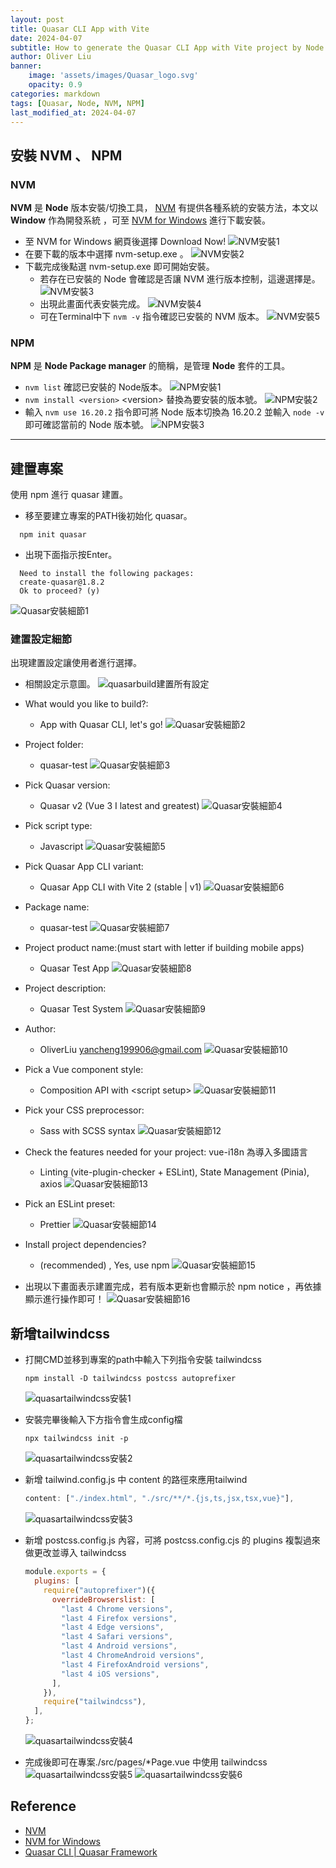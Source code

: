 ```yaml
---
layout: post
title: Quasar CLI App with Vite
date: 2024-04-07
subtitle: How to generate the Quasar CLI App with Vite project by Node. 
author: Oliver Liu
banner:
    image: 'assets/images/Quasar_logo.svg'
    opacity: 0.9
categories: markdown
tags: [Quasar, Node, NVM, NPM]
last_modified_at: 2024-04-07
--- 
```


## 安裝 NVM 、 NPM
### NVM
**NVM** 是 **Node** 版本安裝/切換工具， [NVM](https://github.com/nvm-sh/nvm) 有提供各種系統的安裝方法，本文以 **Window** 作為開發系統 ，可至 [NVM for Windows](https://github.com/coreybutler/nvm-windows) 進行下載安裝。
- 至 NVM for Windows 網頁後選擇 Download Now!
![NVM安裝1](https://hackmd.io/_uploads/rko68klgA.png)
- 在要下載的版本中選擇 nvm-setup.exe 。
![NVM安裝2](https://hackmd.io/_uploads/B1FgwylgR.png)
- 下載完成後點選 nvm-setup.exe 即可開始安裝。
    - 若存在已安裝的 Node 會確認是否讓 NVM 進行版本控制，這邊選擇是。
    ![NVM安裝3](https://hackmd.io/_uploads/S177dkxeR.png)
    - 出現此畫面代表安裝完成。
    ![NVM安裝4](https://hackmd.io/_uploads/ry8QdJxxA.png)
    - 可在Terminal中下 `nvm -v` 指令確認已安裝的 NVM 版本。
    ![NVM安裝5](https://hackmd.io/_uploads/Bklke91ex0.png)

### NPM
**NPM** 是 **Node Package manager** 的簡稱，是管理 **Node** 套件的工具。
- `nvm list` 確認已安裝的 Node版本。
![NPM安裝1](https://hackmd.io/_uploads/SkXMo1leA.png)
- `nvm install <version>` \<version\> 替換為要安裝的版本號。
![NPM安裝2](https://hackmd.io/_uploads/BJ-o3kgeA.png)
- 輸入 `nvm use 16.20.2` 指令即可將 Node 版本切換為 16.20.2 並輸入  `node -v` 即可確認當前的 Node 版本號。
![NPM安裝3](https://hackmd.io/_uploads/SJHCTyllC.png)

---

## 建置專案

使用 npm 進行 quasar 建置。
- 移至要建立專案的PATH後初始化 quasar。
```terminal
  npm init quasar
```
- 出現下面指示按Enter。
```terminal
  Need to install the following packages:
  create-quasar@1.8.2
  Ok to proceed? (y)
```
![Quasar安裝細節1](https://hackmd.io/_uploads/rygnbeelC.png)

### 建置設定細節
出現建置設定讓使用者進行選擇。
- 相關設定示意圖。
![quasarbuild建置所有設定](https://hackmd.io/_uploads/rysmcwZJC.png)

- What would you like to build?: 
    - App with Quasar CLI, let's go!
    ![Quasar安裝細節2](https://hackmd.io/_uploads/BJXDzlexR.png)
- Project folder: 
    - quasar-test
    ![Quasar安裝細節3](https://hackmd.io/_uploads/SkG_zgelR.png)
- Pick Quasar version: 
    - Quasar v2 (Vue 3 I latest and greatest)
    ![Quasar安裝細節4](https://hackmd.io/_uploads/Hk9Ofgee0.png)
- Pick script type: 
    - Javascript
    ![Quasar安裝細節5](https://hackmd.io/_uploads/H1HoGgxxA.png)
- Pick Quasar App CLI variant: 
    - Quasar App CLI with Vite 2 (stable | v1)
    ![Quasar安裝細節6](https://hackmd.io/_uploads/BJ6WXgexR.png)
- Package name: 
    - quasar-test
    ![Quasar安裝細節7](https://hackmd.io/_uploads/ByCIQxgeC.png)
- Project product name:(must start with letter if building mobile apps)
    - Quasar Test App
    ![Quasar安裝細節8](https://hackmd.io/_uploads/ryvwVeelA.png)
- Project description: 
    - Quasar Test System
    ![Quasar安裝細節9](https://hackmd.io/_uploads/S1dpVxxeA.png)
- Author: 
    - OliverLiu <yancheng199906@gmail.com>
    ![Quasar安裝細節10](https://hackmd.io/_uploads/ryPbreggC.png)
- Pick a Vue component style: 
    - Composition API with \<script setup\>
    ![Quasar安裝細節11](https://hackmd.io/_uploads/r1hHBglxC.png)
- Pick your CSS preprocessor: 
    - Sass with SCSS syntax
    ![Quasar安裝細節12](https://hackmd.io/_uploads/SJGjreelC.png)
- Check the features needed for your project: vue-i18n 為導入多國語言
    - Linting (vite-plugin-checker + ESLint), State Management (Pinia), axios
    ![Quasar安裝細節13](https://hackmd.io/_uploads/Hkgu98gll0.png)
- Pick an ESLint preset:
    - Prettier
    ![Quasar安裝細節14](https://hackmd.io/_uploads/ryugwgxxR.png)
- Install project dependencies? 
    - (recommended) , Yes, use npm
    ![Quasar安裝細節15](https://hackmd.io/_uploads/SyGFPegeA.png)

- 出現以下畫面表示建置完成，若有版本更新也會顯示於 npm notice ，再依據顯示進行操作即可！
![Quasar安裝細節16](https://hackmd.io/_uploads/HkSyYeee0.png)



## 新增tailwindcss

- 打開CMD並移到專案的path中輸入下列指令安裝 tailwindcss
    ```terminal
    npm install -D tailwindcss postcss autoprefixer
    ```
    ![quasartailwindcss安裝1](https://hackmd.io/_uploads/SkZLVUtJC.png)

- 安裝完畢後輸入下方指令會生成config檔
    ```terminal
    npx tailwindcss init -p
    ```
    ![quasartailwindcss安裝2](https://hackmd.io/_uploads/rJxaX8YJR.png)

- 新增 tailwind.config.js 中 content 的路徑來應用tailwind
    ``` js
    content: ["./index.html", "./src/**/*.{js,ts,jsx,tsx,vue}"],
    ``` 
    ![quasartailwindcss安裝3](https://hackmd.io/_uploads/Bk_KrLtJR.png)
- 新增 postcss.config.js 內容，可將 postcss.config.cjs 的 plugins 複製過來做更改並導入 tailwindcss
    ```js
    module.exports = {
      plugins: [
        require("autoprefixer")({
          overrideBrowserslist: [
            "last 4 Chrome versions",
            "last 4 Firefox versions",
            "last 4 Edge versions",
            "last 4 Safari versions",
            "last 4 Android versions",
            "last 4 ChromeAndroid versions",
            "last 4 FirefoxAndroid versions",
            "last 4 iOS versions",
          ],
        }),
        require("tailwindcss"),
      ],
    };
    ```
    ![quasartailwindcss安裝4](https://hackmd.io/_uploads/rkSu8IKk0.png)
- 完成後即可在專案./src/pages/*Page.vue 中使用 tailwindcss
    ![quasartailwindcss安裝5](https://hackmd.io/_uploads/r197u8Kk0.png)
    ![quasartailwindcss安裝6](https://hackmd.io/_uploads/SkDx_UFJR.png)


## Reference 
- [NVM](https://github.com/nvm-sh/nvm)
- [NVM for Windows](https://github.com/coreybutler/nvm-windows)
- [Quasar CLI \| Quasar Framework](https://quasar.dev/start/quasar-cli/#installation-project-scaffolding)

